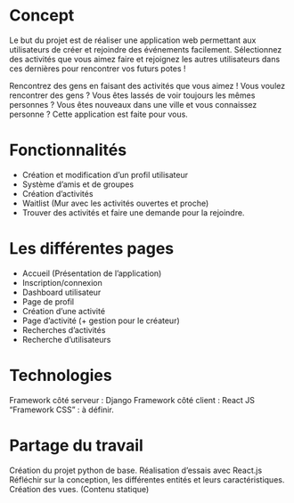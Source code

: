 # Concept
Le but du projet est de réaliser une application web permettant aux utilisateurs de créer et rejoindre des événements facilement. Sélectionnez des activités que vous aimez faire et rejoignez les autres utilisateurs dans ces dernières pour rencontrer vos futurs potes ! 

Rencontrez des gens en faisant des activités que vous aimez ! Vous voulez rencontrer des gens ? Vous êtes lassés de voir toujours les mêmes personnes ? Vous êtes nouveaux dans une ville et vous connaissez personne ? Cette application est faite pour vous.

# Fonctionnalités
* Création et modification d’un profil utilisateur
* Système d’amis et de groupes
* Création d’activités
* Waitlist (Mur avec les activités ouvertes et proche)
* Trouver des activités et faire une demande pour la rejoindre.

# Les différentes pages
* Accueil (Présentation de l’application)
* Inscription/connexion
* Dashboard utilisateur
* Page de profil
* Création d’une activité
* Page d’activité (+ gestion pour le créateur)
* Recherches d’activités
* Recherche d’utilisateurs

# Technologies
Framework côté serveur : Django
Framework côté client : React JS
“Framework CSS” : à définir.

# Partage du travail
Création du projet python de base.
Réalisation d’essais avec React.js
Réfléchir sur la conception, les différentes entités et leurs caractéristiques.
Création des vues. (Contenu statique)
